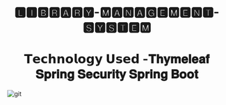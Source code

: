 
<h1 align="center"> 🅻🅸🅱🆁🅰🆁🆈-🅼🅰🅽🅰🅶🅴🅼🅴🅽🆃-🆂🆈🆂🆃🅴🅼 </h1>
<h1 align="center"> 𝗧𝗲𝗰𝗵𝗻𝗼𝗹𝗼𝗴𝘆 𝗨𝘀𝗲𝗱 -𝐓𝐡𝐲𝐦𝐞𝐥𝐞𝐚𝐟 𝐒𝐩𝐫𝐢𝐧𝐠 𝐒𝐞𝐜𝐮𝐫𝐢𝐭𝐲  𝐒𝐩𝐫𝐢𝐧𝐠 𝐁𝐨𝐨𝐭</h1>

![git](https://user-images.githubusercontent.com/57706022/156163354-76d5f3a6-2d89-4e92-b770-7e7fff8c074c.png)

